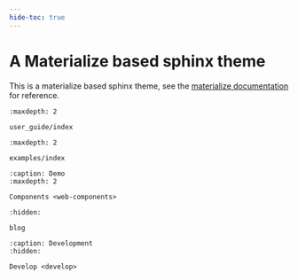 ```yaml
---
hide-toc: true
---
```



# A Materialize based sphinx theme

This is a materialize based sphinx theme, see the [materialize documentation](https://materializeweb.com/) for reference. 



```{toctree}
:maxdepth: 2

user_guide/index
```

```{toctree}
:maxdepth: 2

examples/index
```

```{toctree}
:caption: Demo
:maxdepth: 2

Components <web-components>
```

```{toctree}
:hidden:

blog
```

```{toctree}
:caption: Development
:hidden:

Develop <develop>
```
